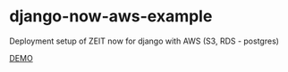 # django-now-aws-example
Deployment setup of ZEIT now for django with AWS (S3, RDS - postgres)

[DEMO](https://django-now-aws.guandjoy.now.sh/)
